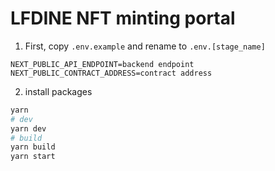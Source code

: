 # LFDINE NFT minting portal

1. First, copy `.env.example` and rename to `.env.[stage_name]`
```
NEXT_PUBLIC_API_ENDPOINT=backend endpoint
NEXT_PUBLIC_CONTRACT_ADDRESS=contract address

```
2. install packages

```bash
yarn 
# dev
yarn dev
# build
yarn build
yarn start
```
